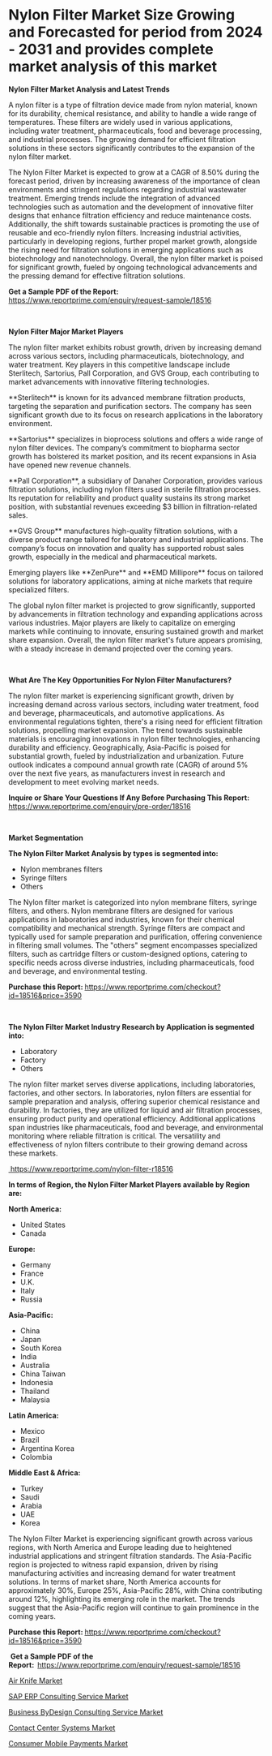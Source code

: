 <p><h1>Nylon Filter Market Size Growing and Forecasted for period from 2024 - 2031 and provides complete market analysis of this market</h1></p><p><strong>Nylon Filter Market Analysis and Latest Trends</strong></p>
<p><p>A nylon filter is a type of filtration device made from nylon material, known for its durability, chemical resistance, and ability to handle a wide range of temperatures. These filters are widely used in various applications, including water treatment, pharmaceuticals, food and beverage processing, and industrial processes. The growing demand for efficient filtration solutions in these sectors significantly contributes to the expansion of the nylon filter market.</p><p>The Nylon Filter Market is expected to grow at a CAGR of 8.50% during the forecast period, driven by increasing awareness of the importance of clean environments and stringent regulations regarding industrial wastewater treatment. Emerging trends include the integration of advanced technologies such as automation and the development of innovative filter designs that enhance filtration efficiency and reduce maintenance costs. Additionally, the shift towards sustainable practices is promoting the use of reusable and eco-friendly nylon filters. Increasing industrial activities, particularly in developing regions, further propel market growth, alongside the rising need for filtration solutions in emerging applications such as biotechnology and nanotechnology. Overall, the nylon filter market is poised for significant growth, fueled by ongoing technological advancements and the pressing demand for effective filtration solutions.</p></p>
<p><strong>Get a Sample PDF of the Report:&nbsp;</strong> <a href="https://www.reportprime.com/enquiry/request-sample/18516?utm_campaign=1102&utm_medium=2&utm_source=Github&utm_content=ia&utm_term=28112024&utm_id=nylon-filter">https://www.reportprime.com/enquiry/request-sample/18516</a></p>
<p>&nbsp;</p>
<p><strong>Nylon Filter Major Market Players</strong></p>
<p><p>The nylon filter market exhibits robust growth, driven by increasing demand across various sectors, including pharmaceuticals, biotechnology, and water treatment. Key players in this competitive landscape include Sterlitech, Sartorius, Pall Corporation, and GVS Group, each contributing to market advancements with innovative filtering technologies.</p><p>**Sterlitech** is known for its advanced membrane filtration products, targeting the separation and purification sectors. The company has seen significant growth due to its focus on research applications in the laboratory environment. </p><p>**Sartorius** specializes in bioprocess solutions and offers a wide range of nylon filter devices. The company’s commitment to biopharma sector growth has bolstered its market position, and its recent expansions in Asia have opened new revenue channels.</p><p>**Pall Corporation**, a subsidiary of Danaher Corporation, provides various filtration solutions, including nylon filters used in sterile filtration processes. Its reputation for reliability and product quality sustains its strong market position, with substantial revenues exceeding $3 billion in filtration-related sales.</p><p>**GVS Group** manufactures high-quality filtration solutions, with a diverse product range tailored for laboratory and industrial applications. The company’s focus on innovation and quality has supported robust sales growth, especially in the medical and pharmaceutical markets.</p><p>Emerging players like **ZenPure** and **EMD Millipore** focus on tailored solutions for laboratory applications, aiming at niche markets that require specialized filters. </p><p>The global nylon filter market is projected to grow significantly, supported by advancements in filtration technology and expanding applications across various industries. Major players are likely to capitalize on emerging markets while continuing to innovate, ensuring sustained growth and market share expansion. Overall, the nylon filter market's future appears promising, with a steady increase in demand projected over the coming years.</p></p>
<p>&nbsp;</p>
<p><strong>What Are The Key Opportunities For Nylon Filter Manufacturers?</strong></p>
<p><p>The nylon filter market is experiencing significant growth, driven by increasing demand across various sectors, including water treatment, food and beverage, pharmaceuticals, and automotive applications. As environmental regulations tighten, there's a rising need for efficient filtration solutions, propelling market expansion. The trend towards sustainable materials is encouraging innovations in nylon filter technologies, enhancing durability and efficiency. Geographically, Asia-Pacific is poised for substantial growth, fueled by industrialization and urbanization. Future outlook indicates a compound annual growth rate (CAGR) of around 5% over the next five years, as manufacturers invest in research and development to meet evolving market needs.</p></p>
<p><strong>Inquire or Share Your Questions If Any Before Purchasing This Report:</strong> <a href="https://www.reportprime.com/enquiry/pre-order/18516?utm_campaign=1102&utm_medium=2&utm_source=Github&utm_content=ia&utm_term=28112024&utm_id=nylon-filter">https://www.reportprime.com/enquiry/pre-order/18516</a></p>
<p>&nbsp;</p>
<p><strong>Market Segmentation</strong></p>
<p><strong>The Nylon Filter Market Analysis by types is segmented into:</strong></p>
<p><ul><li>Nylon membranes filters</li><li>Syringe filters</li><li>Others</li></ul></p>
<p><p>The Nylon filter market is categorized into nylon membrane filters, syringe filters, and others. Nylon membrane filters are designed for various applications in laboratories and industries, known for their chemical compatibility and mechanical strength. Syringe filters are compact and typically used for sample preparation and purification, offering convenience in filtering small volumes. The "others" segment encompasses specialized filters, such as cartridge filters or custom-designed options, catering to specific needs across diverse industries, including pharmaceuticals, food and beverage, and environmental testing.</p></p>
<p><strong>Purchase this Report:&nbsp;</strong><a href="https://www.reportprime.com/checkout?id=18516&price=3590&utm_campaign=1102&utm_medium=2&utm_source=Github&utm_content=ia&utm_term=28112024&utm_id=nylon-filter">https://www.reportprime.com/checkout?id=18516&price=3590</a></p>
<p>&nbsp;</p>
<p><strong>The Nylon Filter Market Industry Research by Application is segmented into:</strong></p>
<p><ul><li>Laboratory</li><li>Factory</li><li>Others</li></ul></p>
<p><p>The nylon filter market serves diverse applications, including laboratories, factories, and other sectors. In laboratories, nylon filters are essential for sample preparation and analysis, offering superior chemical resistance and durability. In factories, they are utilized for liquid and air filtration processes, ensuring product purity and operational efficiency. Additional applications span industries like pharmaceuticals, food and beverage, and environmental monitoring where reliable filtration is critical. The versatility and effectiveness of nylon filters contribute to their growing demand across these markets.</p></p>
<p><a href="https://www.reportprime.com/nylon-filter-r18516?utm_campaign=1102&utm_medium=2&utm_source=Github&utm_content=ia&utm_term=28112024&utm_id=nylon-filter">&nbsp;https://www.reportprime.com/nylon-filter-r18516</a></p>
<p><strong>In terms of Region, the Nylon Filter Market Players available by Region are:</strong></p>
<p>
    <p> <strong> North America: </strong>
        <ul>
            <li>United States</li>
            <li>Canada</li>
        </ul>
        </p> 
    <p> <strong> Europe: </strong>
        <ul>
            <li>Germany</li>
            <li>France</li>
            <li>U.K.</li>
            <li>Italy</li>
            <li>Russia</li>
        </ul>
        </p> 
    <p> <strong> Asia-Pacific: </strong>
        <ul>
            <li>China</li>
            <li>Japan</li>
            <li>South Korea</li>
            <li>India</li>
            <li>Australia</li>
            <li>China Taiwan</li>
            <li>Indonesia</li>
            <li>Thailand</li>
            <li>Malaysia</li>
        </ul>
        </p> 
    <p> <strong> Latin America: </strong>
        <ul>
            <li>Mexico</li>
            <li>Brazil</li>
            <li>Argentina Korea</li>
            <li>Colombia</li>
        </ul>
        </p> 
    <p> <strong> Middle East & Africa: </strong>
        <ul>
            <li>Turkey</li>
            <li>Saudi</li>
            <li>Arabia</li>
            <li>UAE</li>
            <li>Korea</li>
        </ul>
    </p>
    </p>
<p><p>The Nylon Filter Market is experiencing significant growth across various regions, with North America and Europe leading due to heightened industrial applications and stringent filtration standards. The Asia-Pacific region is projected to witness rapid expansion, driven by rising manufacturing activities and increasing demand for water treatment solutions. In terms of market share, North America accounts for approximately 30%, Europe 25%, Asia-Pacific 28%, with China contributing around 12%, highlighting its emerging role in the market. The trends suggest that the Asia-Pacific region will continue to gain prominence in the coming years.</p></p>
<p><strong>Purchase this Report: </strong><a href="https://www.reportprime.com/checkout?id=18516&price=3590&utm_campaign=1102&utm_medium=2&utm_source=Github&utm_content=ia&utm_term=28112024&utm_id=nylon-filter">https://www.reportprime.com/checkout?id=18516&price=3590</a></p>
<p>&nbsp;<strong>Get a Sample PDF of the Report:&nbsp;&nbsp;</strong><a href="https://www.reportprime.com/enquiry/request-sample/18516?utm_campaign=1102&utm_medium=2&utm_source=Github&utm_content=ia&utm_term=28112024&utm_id=nylon-filter">https://www.reportprime.com/enquiry/request-sample/18516</a></p>
<p><strong></strong></p>
<p><p><a href="https://github.com/dmitriyvo6rog/Market-Research-Report-List-1/blob/main/air-knife-market.md?utm_campaign=1102&utm_medium=2&utm_source=Github&utm_content=ia&utm_term=28112024&utm_id=nylon-filter">Air Knife Market</a></p><p><a href="https://issuu.com/reportprime-2/docs/sap-erp-consulting-service-market-s_5e8257e9acf916?utm_campaign=1102&utm_medium=2&utm_source=Github&utm_content=ia&utm_term=28112024&utm_id=nylon-filter">SAP ERP Consulting Service Market</a></p><p><a href="https://issuu.com/reportprime-2/docs/business-bydesign-consulting-servic_9a010391a6e98b?utm_campaign=1102&utm_medium=2&utm_source=Github&utm_content=ia&utm_term=28112024&utm_id=nylon-filter">Business ByDesign Consulting Service Market</a></p><p><a href="https://www.linkedin.com/pulse/contact-center-systems-market-research-key-insights-ewjee?utm_campaign=1102&utm_medium=2&utm_source=Github&utm_content=ia&utm_term=28112024&utm_id=nylon-filter">Contact Center Systems Market</a></p><p><a href="https://www.linkedin.com/pulse/consumer-mobile-payments-market-evolution-regional-adaptations-atzae?utm_campaign=1102&utm_medium=2&utm_source=Github&utm_content=ia&utm_term=28112024&utm_id=nylon-filter">Consumer Mobile Payments Market</a></p></p>